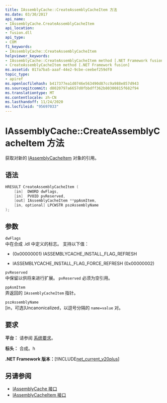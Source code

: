 ```yaml
---
title: IAssemblyCache::CreateAssemblyCacheItem 方法
ms.date: 03/30/2017
api_name:
- IAssemblyCache.CreateAssemblyCacheItem
api_location:
- fusion.dll
api_type:
- COM
f1_keywords:
- IAssemblyCache::CreateAssemblyCacheItem
helpviewer_keywords:
- IAssemblyCache::CreateAssemblyCacheItem method [.NET Framework fusion]
- CreateAssemblyCacheItem method [.NET Framework fusion]
ms.assetid: 017a7ba5-aaaf-44e2-9cbe-ceebef259df0
topic_type:
- apiref
ms.openlocfilehash: b417377ea1d0746e563490d87cc9a988e857d943
ms.sourcegitcommit: d8020797a6657d0fbbdff362b80300815f682f94
ms.translationtype: MT
ms.contentlocale: zh-CN
ms.lasthandoff: 11/24/2020
ms.locfileid: "95697033"
---
```

# <a name="iassemblycachecreateassemblycacheitem-method"></a>IAssemblyCache::CreateAssemblyCacheItem 方法

获取对新的 [IAssemblyCacheItem](iassemblycacheitem-interface.md) 对象的引用。  
  
## <a name="syntax"></a>语法  
  
```cpp  
HRESULT CreateAssemblyCacheItem (  
    [in]  DWORD dwFlags,  
    [in]  PVOID pvReserved,  
    [out] IAssemblyCacheItem **ppAsmItem,  
    [in, optional] LPCWSTR pszAssemblyName  
);  
```  
  
## <a name="parameters"></a>参数  

 `dwFlags`  
 中在合成 .idl 中定义的标志。 支持以下值：  
  
-  (0x00000001) IASSEMBLYCACHE_INSTALL_FLAG_REFRESH  
  
- IASSEMBLYCACHE_INSTALL_FLAG_FORCE_REFRESH (0x00000002)   
  
 `pvReserved`  
 中保留以供将来进行扩展。 `pvReserved` 必须为空引用。  
  
 `ppAsmItem`  
 弄返回的 `IAssemblyCacheItem` 指针。  
  
 `pszAssemblyName`  
 [in，可选]Uncanonicalized，以逗号分隔的 `name=value` 对。  
  
## <a name="requirements"></a>要求  

 **平台：** 请参阅 [系统要求](../../get-started/system-requirements.md)。  
  
 **标头：** 合成。h  
  
 **.NET Framework 版本：**[!INCLUDE[net_current_v20plus](../../../../includes/net-current-v20plus-md.md)]  
  
## <a name="see-also"></a>另请参阅

- [IAssemblyCache 接口](iassemblycache-interface.md)
- [IAssemblyCacheItem 接口](iassemblycacheitem-interface.md)
